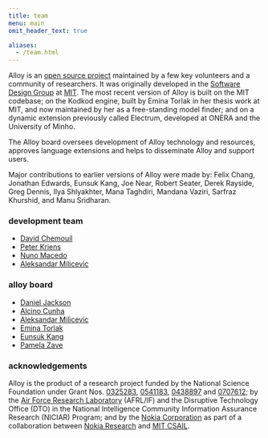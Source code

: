 ```yaml
---
title: team
menu: main
omit_header_text: true

aliases:
  - /team.html
---
```


Alloy is an [open source project](https://github.com/AlloyTools) maintained by a few key volunteers and a community of researchers. It was originally developed in the [Software Design Group](http://sdg.csail.mit.edu) at [MIT](http://mit.edu). The most recent version of Alloy is built on the MIT codebase; on the Kodkod engine, built by Emina Torlak in her thesis work at MIT, and now maintained by her as a free-standing model finder; and on a dynamic extension previously called Electrum, developed at ONERA and the University of Minho.

The Alloy board oversees development of Alloy technology and resources, approves language extensions and helps to disseminate Alloy and support users.

Major contributions to earlier versions of Alloy were made by: Felix
Chang, Jonathan Edwards, Eunsuk Kang, Joe Near, Robert Seater, Derek Rayside, Greg Dennis, Ilya Shlyakhter, Mana Taghdiri, Mandana Vaziri, Sarfraz Khurshid, and Manu Sridharan.


### development team
* [David Chemouil](http://foo)
* [Peter Kriens]()
* [Nuno Macedo](http://foo)
* [Aleksandar Milicevic](http://people.csail.mit.edu/aleks)

### alloy board

* [Daniel Jackson](http://people.csail.mit.edu/dnj)
* [Alcino Cunha](https://alcinocunha.github.io)
* [Aleksandar Milicevic](http://people.csail.mit.edu/aleks)
* [Emina Torlak](http://people.csail.mit.edu/emina)
* [Eunsuk Kang](http://people.csail.mit.edu/eskang)
* [Pamela Zave](http://pamelazave.com)

### acknowledgements

Alloy is the product of a research project funded by the National Science Foundation under Grant Nos. [0325283](http://www.nsf.gov/awardsearch/showAward.do?AwardNumber=0325283), [0541183](http://www.nsf.gov/awardsearch/showAward.do?AwardNumber=0541183), [0438897](http://www.nsf.gov/awardsearch/showAward.do?AwardNumber=0438897) and [0707612](http://www.nsf.gov/awardsearch/showAward.do?AwardNumber=0707612); by the [Air Force Research Laboratory](http://www.wpafb.af.mil/AFRL/) (AFRL/IF) and the Disruptive Technology Office (DTO) in the National Intelligence Community Information Assurance Research (NICIAR) Program; and by the [Nokia Corporation](http://www.nokia.com) as part of a collaboration between [Nokia Research](http://research.nokia.com/) and [MIT CSAIL](http://www.csail.mit.edu/).


